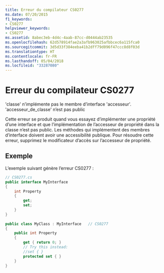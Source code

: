 ```yaml
---
title: Erreur du compilateur CS0277
ms.date: 07/20/2015
f1_keywords:
- CS0277
helpviewer_keywords:
- CS0277
ms.assetid: 8abec3eb-4d4c-4aab-87cc-d0444ab23535
ms.openlocfilehash: 62d578914fae2a3afb963025afbbcec6a115fca0
ms.sourcegitcommit: 3d5d33f384eeba41b2dff79d096f47ccc8d8f03d
ms.translationtype: HT
ms.contentlocale: fr-FR
ms.lasthandoff: 05/04/2018
ms.locfileid: "33287080"
---
```

# <a name="compiler-error-cs0277"></a>Erreur du compilateur CS0277
'classe' n’implémente pas le membre d’interface 'accesseur'. 'accesseur_de_classe' n’est pas public  
  
 Cette erreur se produit quand vous essayez d’implémenter une propriété d’une interface et que l’implémentation de l’accesseur de propriété dans la classe n’est pas public. Les méthodes qui implémentent des membres d’interface doivent avoir une accessibilité publique. Pour résoudre cette erreur, supprimez le modificateur d’accès sur l’accesseur de propriété.  
  
## <a name="example"></a>Exemple  
 L’exemple suivant génère l’erreur CS0277 :  
  
```csharp  
// CS0277.cs  
public interface MyInterface  
{  
    int Property  
    {  
        get;  
        set;  
    }  
}  
  
public class MyClass : MyInterface   // CS0277  
{  
    public int Property  
    {  
        get { return 0; }  
        // Try this instead:  
        //set { }  
        protected set { }  
    }  
}  
```
